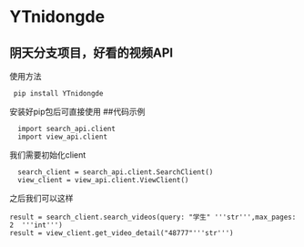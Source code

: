 # YTnidongde
## 阴天分支项目，好看的视频API
使用方法
 ```shell
  pip install YTnidongde
  ```
安装好pip包后可直接使用
##代码示例
```shell
  import search_api.client
  import view_api.client
  ```
我们需要初始化client
```shell
  search_client = search_api.client.SearchClient()
  view_client = view_api.client.ViewClient()
  ```
之后我们可以这样
```shell
result = search_client.search_videos(query: "学生" '''str''',max_pages: 2  '''int''')
result = view_client.get_video_detail("48777"'''str''')
  ```

